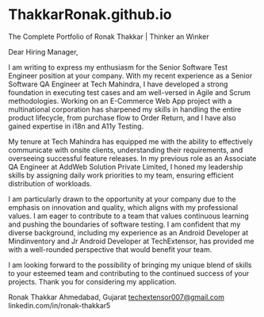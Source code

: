 # ThakkarRonak.github.io
The Complete Portfolio of Ronak Thakkar | Thinker an Winker

Dear Hiring Manager,

I am writing to express my enthusiasm for the Senior Software Test Engineer position at your company. With my recent experience as a Senior Software QA Engineer at Tech Mahindra, I have developed a strong foundation in executing test cases and am well-versed in Agile and Scrum methodologies. Working on an E-Commerce Web App project with a multinational corporation has sharpened my skills in handling the entire product lifecycle, from purchase flow to Order Return, and I have also gained expertise in i18n and A11y Testing.

My tenure at Tech Mahindra has equipped me with the ability to effectively communicate with onsite clients, understanding their requirements, and overseeing successful feature releases. In my previous role as an Associate QA Engineer at AddWeb Solution Private Limited, I honed my leadership skills by assigning daily work priorities to my team, ensuring efficient distribution of workloads.

I am particularly drawn to the opportunity at your company due to the emphasis on innovation and quality, which aligns with my professional values. I am eager to contribute to a team that values continuous learning and pushing the boundaries of software testing. I am confident that my diverse background, including my experience as an Android Developer at Mindinventory and Jr Android Developer at TechExtensor, has provided me with a well-rounded perspective that would benefit your team.

I am looking forward to the possibility of bringing my unique blend of skills to your esteemed team and contributing to the continued success of your projects. Thank you for considering my application.

Ronak Thakkar
Ahmedabad, Gujarat
techextensor007@gmail.com
linkedin.com/in/ronak-thakkar5
